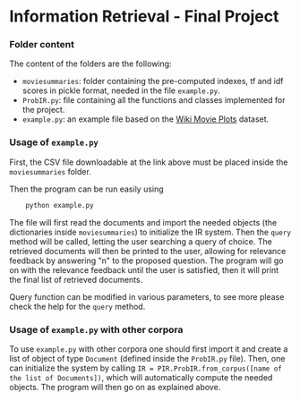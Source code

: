 # Information Retrieval - Final Project

### Folder content

The content of the folders are the following:

- `moviesummaries`: folder containing the pre-computed indexes, tf and idf scores in pickle format, needed in the file `example.py`.
- `ProbIR.py`: file containing all the functions and classes implemented for the project.
- `example.py`: an example file based on the [Wiki Movie Plots](https://www.kaggle.com/datasets/jrobischon/wikipedia-movie-plots) dataset. 

### Usage of `example.py`

First, the CSV file downloadable at the link above must be placed inside the `moviesummaries` folder.

Then the program can be run easily using
```bash
    python example.py
```

The file will first read the documents and import the needed objects (the dictionaries inside `moviesummaries`) to initialize the IR system. Then the `query` method will be called, letting the user searching a query of choice. The retrieved documents will then be printed to the user, allowing for relevance feedback by answering "n" to the proposed question. The program will go on with the relevance feedback until the user is satisfied, then it will print the final list of retrieved documents.

Query function can be modified in various parameters, to see more please check the help for the `query` method.

### Usage of `example.py` with other corpora

To use `example.py` with other corpora one should first import it and create a list of object of type `Document` (defined inside the `ProbIR.py` file). Then, one can initialize the system by calling `IR = PIR.ProbIR.from_corpus([name of the list of Documents])`, which will automatically compute the needed objects. The program will then go on as explained above.
